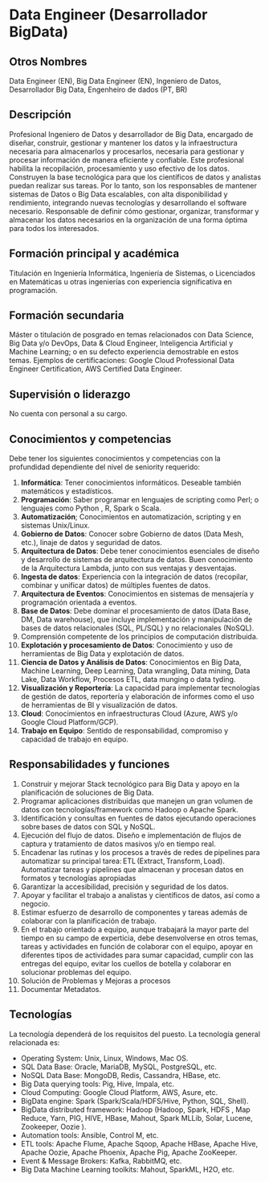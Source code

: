 # Data Engineer (Desarrollador BigData)

## Otros Nombres

Data Engineer (EN), Big Data Engineer (EN), Ingeniero de Datos, Desarrollador Big Data, Engenheiro de dados (PT, BR)

## Descripción

Profesional Ingeniero de Datos y desarrollador de Big Data, encargado de diseñar, construir, gestionar y mantener los datos y la infraestructura necesaria para almacenarlos y procesarlos, necesaria para gestionar y procesar información de manera eficiente y confiable. Este profesional habilita la recopilación, procesamiento y uso efectivo de los datos. Construyen la base tecnológica para que los científicos de datos y analistas puedan realizar sus tareas. Por lo tanto, son los responsables de mantener sistemas de Datos o Big Data escalables, con alta disponibilidad y rendimiento, integrando nuevas tecnologías y desarrollando el software necesario. Responsable de definir cómo gestionar, organizar, transformar y almacenar los datos necesarios en la organización de una forma óptima para todos los interesados. 

## Formación principal y académica

Titulación en Ingeniería Informática, Ingeniería de Sistemas, o Licenciados en Matemáticas u otras ingenierías con experiencia significativa en programación. 

## Formación secundaria

Máster o titulación de posgrado en temas relacionados con Data Science, Big Data y/o DevOps, Data & Cloud
Engineer, Inteligencia Artificial y Machine Learning; o en su defecto experiencia demostrable en estos temas. Ejemplos de certificaciones: Google Cloud Professional Data Engineer Certification, AWS Certified Data Engineer.

## Supervisión o liderazgo

No cuenta con personal a su cargo. 

## Conocimientos y competencias

Debe tener los siguientes conocimientos y competencias con la profundidad dependiente del nivel de seniority requerido:

1. **Informática**: Tener conocimientos informáticos. Deseable también matemáticos y estadísticos.  
2. **Programación**: Saber programar en lenguajes de scripting como Perl; o lenguajes como Python , R, Spark o Scala. 
3. **Automatización**; Conocimientos en automatización, scripting y en sistemas Unix/Linux. 
4. **Gobierno de Datos**: Conocer sobre Gobierno de datos (Data Mesh, etc.), linaje de datos y seguridad de datos. 
5. **Arquitectura de Datos**: Debe tener conocimientos esenciales de diseño y desarrollo de sistemas de arquitectura de datos. Buen conocimiento de la Arquitectura Lambda, junto con sus ventajas y desventajas.
6. **Ingesta de datos**: Experiencia con la integración de datos (recopilar, combinar y unificar datos) de múltiples fuentes de datos.
7. **Arquitectura de Eventos**: Conocimientos en sistemas de mensajería y programación orientada a eventos.
8. **Base de Datos**: Debe dominar el procesamiento de datos (Data Base, DM, Data warehouse), que incluye implementación y manipulación de bases de datos relacionales (SQL, PL/SQL) y no relacionales (NoSQL). 
9. Comprensión competente de los principios de computación distribuida. 
10. **Explotación y procesamiento de Datos**: Conocimiento y uso de herramientas de Big Data y explotación de datos.
11. **Ciencia de Datos y Análisis de Datos**: Conocimientos en Big Data, Machine Learning, Deep Learning, Data wrangling, Data mining, Data Lake, Data Workflow, Procesos ETL, data munging o data tyding.
12. **Visualización y Reportería**: La capacidad para implementar tecnologías de gestión de datos, reportería y elaboración de informes como el uso de herramientas de BI y visualización de datos.
13. **Cloud**: Conocimientos en infraestructuras Cloud (Azure, AWS y/o Google Cloud Platform/GCP).
14.	**Trabajo en Equipo**: Sentido de responsabilidad, compromiso y capacidad de trabajo en equipo. 

## Responsabilidades y funciones

1. Construir y mejorar Stack tecnológico para Big Data y apoyo en la planificación de soluciones de Big Data. 
2. Programar aplicaciones distribuidas que manejen un gran volumen de datos con tecnologías/framework como Hadoop o Apache Spark. 
3. Identificación y consultas en fuentes de datos ejecutando operaciones sobre bases de datos con SQL y NoSQL. 
4. Ejecución del flujo de datos. Diseño e implementación de flujos de captura y tratamiento de datos masivos y/o en tiempo real. 
5. Encadenar las rutinas y los procesos a través de redes de pipelines para automatizar su principal tarea: ETL (Extract, Transform, Load). Automatizar tareas y pipelines que almacenan y procesan datos en formatos y tecnologías apropiadas
6. Garantizar la accesibilidad, precisión y seguridad de los datos. 
7. Apoyar y facilitar el trabajo a analistas y científicos de datos, así como a negocio. 
8. Estimar esfuerzo de desarrollo de componentes y tareas además de colaborar con la planificación de trabajo.
9. En el trabajo orientado a equipo, aunque trabajará la mayor parte del tiempo en su campo de experticia, debe desenvolverse en otros temas, tareas y actividades en función de colaborar con el equipo, apoyar en diferentes tipos de actividades para sumar capacidad, cumplir con las entregas del equipo, evitar los cuellos de botella y colaborar en solucionar problemas del equipo.
10. Solución de Problemas y Mejoras a procesos
11. Documentar Metadatos.

## Tecnologías

La tecnología dependerá de los requisitos del puesto. La tecnología general relacionada es:
- Operating System: Unix, Linux,  Windows, Mac OS.
- SQL Data Base: Oracle, MariaDB, MySQL, PostgreSQL, etc.
- NoSQL Data Base: MongoDB, Redis, Cassandra, HBase, etc.
- Big Data querying tools: Pig, Hive, Impala, etc.
- Cloud Computing: Google Cloud Platform, AWS, Asure, etc.
- BigData engine: Spark (Spark/Scala/HDFS/Hive, Python, SQL, Shell).
- BigData distributed framework: Hadoop (Hadoop, Spark,  HDFS , Map Reduce, Yarn, PIG, HIVE, HBase, Mahout, Spark MLLib, Solar, Lucene, Zookeeper, Oozie ).
- Automation tools: Ansible, Control M, etc.
- ETL tools: Apache Flume, Apache Sqoop, Apache HBase, Apache Hive, Apache Oozie, Apache Phoenix, Apache Pig, Apache ZooKeeper.
- Event & Message Brokers: Kafka, RabbitMQ, etc.
- Big Data Machine Learning toolkits: Mahout, SparkML, H2O, etc.
